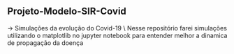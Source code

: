 ## Projeto-Modelo-SIR-Covid
-> Simulações da evolução do Covid-19 \\
Nesse repositório farei simulações utilizando o matplotlib no jupyter notebook para entender melhor a dinamica de propagação da doença
